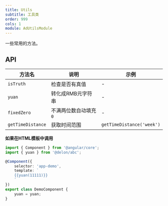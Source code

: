 ```yaml
---
title: Utils
subtitle: 工具类
order: 999
cols: 1
module: AdUtilsModule
---
```


一些常用的方法。

## API

方法名 | 说明 | 示例
----|------|-----
`isTruth` | 检查是否有真值 | -
`yuan` | 转化成RMB元字符串 | -
`fixedZero` | 不满两位数自动填充 `0` | -
`getTimeDistance` | 获取时间范围 | `getTimeDistance('week')`

**如果在HTML模板中调用**

```ts
import { Component } from '@angular/core';
import { yuan } from '@delon/abc';

@Component({
    selector: 'app-demo',
    template: `
    {{yuan(11111)}}
    `
})
export class DemoComponent {
    yuan = yuan;
}
```
